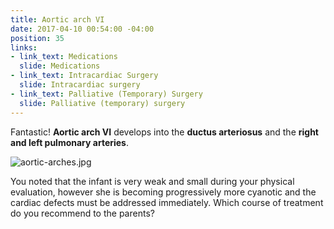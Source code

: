```yaml
---
title: Aortic arch VI
date: 2017-04-10 00:54:00 -04:00
position: 35
links:
- link_text: Medications
  slide: Medications
- link_text: Intracardiac Surgery
  slide: Intracardiac surgery
- link_text: Palliative (Temporary) Surgery
  slide: Palliative (temporary) surgery
---
```


Fantastic! **Aortic arch VI** develops into the **ductus arteriosus** and the **right and left pulmonary arteries**.

![aortic-arches.jpg](/uploads/aortic-arches.jpg)

You noted that the infant is very weak and small during your physical evaluation, however she is  becoming progressively more cyanotic and the cardiac defects must be addressed immediately. Which course of treatment do you recommend to the parents?